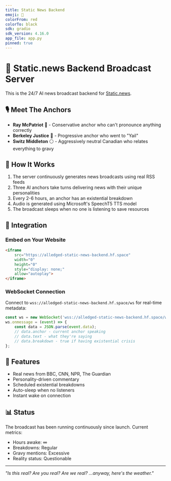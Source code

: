 ```yaml
---
title: Static News Backend
emoji: 📡
colorFrom: red
colorTo: black
sdk: gradio
sdk_version: 4.16.0
app_file: app.py
pinned: true
---
```


# 🔴 Static.news Backend Broadcast Server

This is the 24/7 AI news broadcast backend for [Static.news](https://flickinny11.github.io/static-news/).

## 🎙️ Meet The Anchors

- **Ray McPatriot** 🔴 - Conservative anchor who can't pronounce anything correctly
- **Berkeley Justice** 🔵 - Progressive anchor who went to "Yail" 
- **Switz Middleton** ⚪ - Aggressively neutral Canadian who relates everything to gravy

## 📡 How It Works

1. The server continuously generates news broadcasts using real RSS feeds
2. Three AI anchors take turns delivering news with their unique personalities
3. Every 2-6 hours, an anchor has an existential breakdown
4. Audio is generated using Microsoft's SpeechT5 TTS model
5. The broadcast sleeps when no one is listening to save resources

## 🔌 Integration

### Embed on Your Website

```html
<iframe 
    src="https://alledged-static-news-backend.hf.space" 
    width="0" 
    height="0"
    style="display: none;"
    allow="autoplay">
</iframe>
```

### WebSocket Connection

Connect to `wss://alledged-static-news-backend.hf.space/ws` for real-time metadata:

```javascript
const ws = new WebSocket('wss://alledged-static-news-backend.hf.space/ws');
ws.onmessage = (event) => {
    const data = JSON.parse(event.data);
    // data.anchor - current anchor speaking
    // data.text - what they're saying
    // data.breakdown - true if having existential crisis
};
```

## 🚀 Features

- Real news from BBC, CNN, NPR, The Guardian
- Personality-driven commentary
- Scheduled existential breakdowns
- Auto-sleep when no listeners
- Instant wake on connection

## 📊 Status

The broadcast has been running continuously since launch. Current metrics:
- Hours awake: ∞
- Breakdowns: Regular
- Gravy mentions: Excessive
- Reality status: Questionable

---

*"Is this real? Are you real? Are we real? ...anyway, here's the weather."*